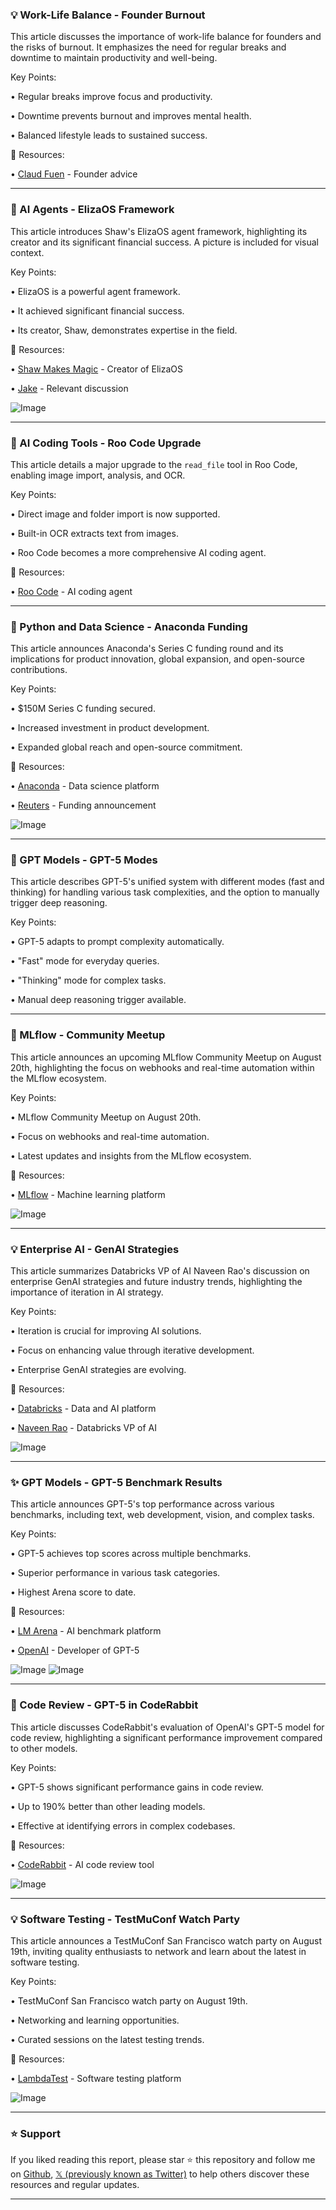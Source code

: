 ### 💡 Work-Life Balance - Founder Burnout

This article discusses the importance of work-life balance for founders and the risks of burnout.  It emphasizes the need for regular breaks and downtime to maintain productivity and well-being.

Key Points:

• Regular breaks improve focus and productivity.


• Downtime prevents burnout and improves mental health.


• Balanced lifestyle leads to sustained success.


🔗 Resources:

• [Claud Fuen](https://x.com/claud_fuen) - Founder advice


---

### 🤖 AI Agents - ElizaOS Framework

This article introduces Shaw's ElizaOS agent framework, highlighting its creator and its significant financial success.  A picture is included for visual context.

Key Points:

• ElizaOS is a powerful agent framework.


• It achieved significant financial success.


• Its creator, Shaw, demonstrates expertise in the field.


🔗 Resources:

• [Shaw Makes Magic](https://x.com/shawmakesmagic) - Creator of ElizaOS


• [Jake](https://x.com/0FJAKE) - Relevant discussion


![Image](https://pbs.twimg.com/media/GxxBYjEXQAAL90-?format=jpg&name=small)


---

### 🚀 AI Coding Tools - Roo Code Upgrade

This article details a major upgrade to the `read_file` tool in Roo Code, enabling image import, analysis, and OCR.

Key Points:

• Direct image and folder import is now supported.


• Built-in OCR extracts text from images.


• Roo Code becomes a more comprehensive AI coding agent.


🔗 Resources:

• [Roo Code](https://x.com/roo_code) - AI coding agent


---

### 🤖 Python and Data Science - Anaconda Funding

This article announces Anaconda's Series C funding round and its implications for product innovation, global expansion, and open-source contributions.

Key Points:

• $150M Series C funding secured.


• Increased investment in product development.


• Expanded global reach and open-source commitment.


🔗 Resources:

• [Anaconda](https://x.com/anacondainc) - Data science platform


• [Reuters](https://reut.rs/45CLXZb) - Funding announcement


![Image](https://pbs.twimg.com/media/GxxgBHJXgAA-2Je?format=jpg&name=small)


---

### 🤖 GPT Models - GPT-5 Modes

This article describes GPT-5's unified system with different modes (fast and thinking) for handling various task complexities, and the option to manually trigger deep reasoning.

Key Points:

• GPT-5 adapts to prompt complexity automatically.


• "Fast" mode for everyday queries.


• "Thinking" mode for complex tasks.


• Manual deep reasoning trigger available.


---

### 🚀 MLflow - Community Meetup

This article announces an upcoming MLflow Community Meetup on August 20th, highlighting the focus on webhooks and real-time automation within the MLflow ecosystem.

Key Points:

• MLflow Community Meetup on August 20th.


• Focus on webhooks and real-time automation.


• Latest updates and insights from the MLflow ecosystem.


🔗 Resources:

• [MLflow](https://x.com/MLflow) - Machine learning platform


![Image](https://pbs.twimg.com/media/GxxVdqZW4AAqKq3?format=jpg&name=small)


---

### 💡 Enterprise AI - GenAI Strategies

This article summarizes Databricks VP of AI Naveen Rao's discussion on enterprise GenAI strategies and future industry trends, highlighting the importance of iteration in AI strategy.

Key Points:

• Iteration is crucial for improving AI solutions.


• Focus on enhancing value through iterative development.


• Enterprise GenAI strategies are evolving.


🔗 Resources:

• [Databricks](https://x.com/databricks) - Data and AI platform


• [Naveen Rao](https://x.com/NaveenGRao) - Databricks VP of AI


![Image](https://pbs.twimg.com/media/GxxM5AhXwAAH_tz.jpg)


---

### ✨ GPT Models - GPT-5 Benchmark Results

This article announces GPT-5's top performance across various benchmarks, including text, web development, vision, and complex tasks.

Key Points:

• GPT-5 achieves top scores across multiple benchmarks.


• Superior performance in various task categories.


• Highest Arena score to date.


🔗 Resources:

• [LM Arena](https://x.com/lmarena_ai) - AI benchmark platform


• [OpenAI](https://x.com/OpenAI) - Developer of GPT-5


![Image](https://pbs.twimg.com/media/Gxw-Ek1boAAshvm?format=jpg&name=small)
![Image](https://pbs.twimg.com/media/GxwoggqagAAHm70?format=png&name=240x240)


---

### 🚀 Code Review - GPT-5 in CodeRabbit

This article discusses CodeRabbit's evaluation of OpenAI's GPT-5 model for code review, highlighting a significant performance improvement compared to other models.

Key Points:

• GPT-5 shows significant performance gains in code review.


• Up to 190% better than other leading models.


• Effective at identifying errors in complex codebases.



🔗 Resources:

• [CodeRabbit](https://x.com/coderabbitai) - AI code review tool


![Image](https://pbs.twimg.com/media/Gxw8Ua2XIAAo77a?format=jpg&name=small)


---

### 💡 Software Testing - TestMuConf Watch Party

This article announces a TestMuConf San Francisco watch party on August 19th, inviting quality enthusiasts to network and learn about the latest in software testing.

Key Points:

• TestMuConf San Francisco watch party on August 19th.


• Networking and learning opportunities.


• Curated sessions on the latest testing trends.


🔗 Resources:

• [LambdaTest](https://x.com/lambdatesting) - Software testing platform


![Image](https://pbs.twimg.com/media/GxwWlplXoAADe19?format=jpg&name=small)


---

### ⭐️ Support

If you liked reading this report, please star ⭐️ this repository and follow me on [Github](https://github.com/Drix10), [𝕏 (previously known as Twitter)](https://x.com/DRIX_10_) to help others discover these resources and regular updates.

---